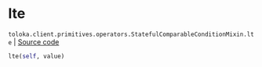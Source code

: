 # lte
`toloka.client.primitives.operators.StatefulComparableConditionMixin.lte` | [Source code](https://github.com/Toloka/toloka-kit/blob/v1.1.1/src/client/primitives/operators.py#L188)

```python
lte(self, value)
```

